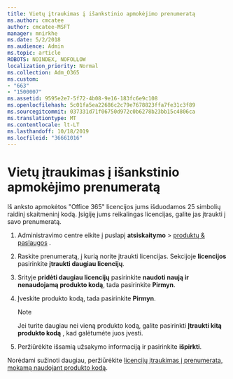 ```yaml
---
title: Vietų įtraukimas į išankstinio apmokėjimo prenumeratą
ms.author: cmcatee
author: cmcatee-MSFT
manager: mnirkhe
ms.date: 5/2/2018
ms.audience: Admin
ms.topic: article
ROBOTS: NOINDEX, NOFOLLOW
localization_priority: Normal
ms.collection: Adm_O365
ms.custom:
- "663"
- "1500007"
ms.assetid: 9595e2e7-5f72-4b08-9e16-183fc6e9c108
ms.openlocfilehash: 5c01fa5ea22686c2c79e7678823ffa7fe31c3f89
ms.sourcegitcommit: 037331d71f06750d972c0b6278b23bb15c4806ca
ms.translationtype: MT
ms.contentlocale: lt-LT
ms.lasthandoff: 10/18/2019
ms.locfileid: "36661016"
---
```

# <a name="add-seats-to-a-prepaid-subscription"></a>Vietų įtraukimas į išankstinio apmokėjimo prenumeratą

Iš anksto apmokėtos "Office 365" licencijos jums išduodamos 25 simbolių raidinį skaitmeninį kodą. Įsigiję jums reikalingas licencijas, galite jas įtraukti į savo prenumeratą. 

1. Administravimo centre eikite į puslapį **atsiskaitymo** > [produktų & paslaugos](https://go.microsoft.com/fwlink/p/?linkid=842054) .

2. Raskite prenumeratą, į kurią norite įtraukti licencijas. Sekcijoje **licencijos** pasirinkite **įtraukti daugiau licencijų**.

3. Srityje **pridėti daugiau licencijų** pasirinkite **naudoti naują ir nenaudojamą produkto kodą**, tada pasirinkite **Pirmyn**.

4. Įveskite produkto kodą, tada pasirinkite **Pirmyn**.

    > [!NOTE]
    > Jei turite daugiau nei vieną produkto kodą, galite pasirinkti **Įtraukti kitą produkto kodą** , kad galėtumėte juos įvesti.

5. Peržiūrėkite išsamią užsakymo informaciją ir pasirinkite **išpirkti**.

Norėdami sužinoti daugiau, peržiūrėkite [licencijų įtraukimas į prenumeratą, mokamą naudojant produkto kodą](https://docs.microsoft.com/office365/admin/misc/add-licenses-using-product-key).